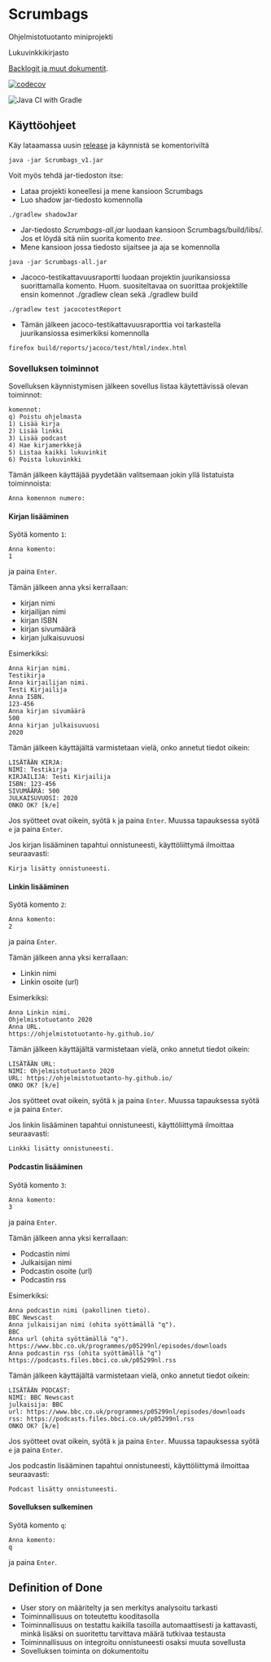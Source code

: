 # Scrumbags
Ohjelmistotuotanto miniprojekti

Lukuvinkkikirjasto<br>

[Backlogit ja muut dokumentit](https://docs.google.com/spreadsheets/d/1cjemOe1V6ia_IiacJ4TIb77QLeIoD4wPJo6hCqYEEDg/edit?usp=sharing).
  
[![codecov](https://codecov.io/gh/Latelaukki/Scrumbags/branch/main/graph/badge.svg)](https://codecov.io/gh/Latelaukki/Scrumbags)

![Java CI with Gradle](https://github.com/Latelaukki/Scrumbags/workflows/Java%20CI%20with%20Gradle/badge.svg)

## Käyttöohjeet

Käy lataamassa uusin [release](https://github.com/Latelaukki/Scrumbags/releases/tag/sprint2) ja käynnistä se komentoriviltä

```
java -jar Scrumbags_v1.jar
```


Voit myös tehdä jar-tiedoston itse:

* Lataa projekti koneellesi ja mene kansioon Scrumbags
* Luo shadow jar-tiedosto komennolla

```
./gradlew shadowJar
```

* Jar-tiedosto *Scrumbags-all.jar* luodaan kansioon Scrumbags/build/libs/. Jos et löydä sitä niin suorita komento *tree*.
* Mene kansioon jossa tiedosto sijaitsee ja aja se komennolla

```
java -jar Scrumbags-all.jar
```

* Jacoco-testikattavuusraportti luodaan projektin juurikansiossa suorittamalla komento. Huom. suositeltavaa on suorittaa prokjektille ensin komennot ./gradlew clean sekä ./gradlew build

```
./gradlew test jacocotestReport
```

* Tämän jälkeen jacoco-testikattavuusraporttia voi tarkastella juurikansiossa esimerkiksi komennolla

```
firefox build/reports/jacoco/test/html/index.html
```

### Sovelluksen toiminnot

Sovelluksen käynnistymisen jälkeen sovellus listaa käytettävissä olevan toiminnot:

```
komennot:
q) Poistu ohjelmasta
1) Lisää kirja
2) Lisää linkki
3) Lisää podcast
4) Hae kirjamerkkejä
5) Listaa kaikki lukuvinkit
6) Poista lukuvinkki
```

Tämän jälkeen käyttäjää pyydetään valitsemaan jokin yllä listatuista toiminnoista:

```
Anna komennon numero:

```

#### Kirjan lisääminen

Syötä komento `1`:

```
Anna komento:
1
```
ja paina `Enter`.

Tämän jälkeen anna yksi kerrallaan:
- kirjan nimi
- kirjailijan nimi
- kirjan ISBN
- kirjan sivumäärä
- kirjan julkaisuvuosi

Esimerkiksi:

```
Anna kirjan nimi.
Testikirja
Anna kirjailijan nimi.
Testi Kirjailija
Anna ISBN.
123-456
Anna kirjan sivumäärä
500
Anna kirjan julkaisuvuosi
2020
```

Tämän jälkeen käyttäjältä varmistetaan vielä, onko annetut tiedot oikein:

```
LISÄTÄÄN KIRJA: 
NIMI: Testikirja
KIRJAILIJA: Testi Kirjailija
ISBN: 123-456
SIVUMÄÄRÄ: 500
JULKAISUVUOSI: 2020
ONKO OK? [k/e]
```

Jos syötteet ovat oikein, syötä `k` ja paina `Enter`. Muussa tapauksessa syötä `e` ja paina `Enter`.

Jos kirjan lisääminen tapahtui onnistuneesti, käyttöliittymä ilmoittaa seuraavasti:

```
Kirja lisätty onnistuneesti.
```
#### Linkin lisääminen
Syötä komento `2`:

```
Anna komento:
2
```
ja paina `Enter`.

Tämän jälkeen anna yksi kerrallaan:
- Linkin nimi
- Linkin osoite (url)

Esimerkiksi:

```
Anna Linkin nimi.
Ohjelmistotuotanto 2020
Anna URL.
https://ohjelmistotuotanto-hy.github.io/
```
Tämän jälkeen käyttäjältä varmistetaan vielä, onko annetut tiedot oikein:

```
LISÄTÄÄN URL: 
NIMI: Ohjelmistotuotanto 2020
URL: https://ohjelmistotuotanto-hy.github.io/
ONKO OK? [k/e]
```

Jos syötteet ovat oikein, syötä `k` ja paina `Enter`. Muussa tapauksessa syötä `e` ja paina `Enter`. 

Jos linkin lisääminen tapahtui onnistuneesti, käyttöliittymä ilmoittaa seuraavasti:

```
Linkki lisätty onnistuneesti.
```

#### Podcastin lisääminen

Syötä komento `3`:

```
Anna komento:
3
```
ja paina `Enter`.

Tämän jälkeen anna yksi kerrallaan:
- Podcastin nimi
- Julkaisijan nimi
- Podcastin osoite (url)
- Podcastin rss

Esimerkiksi:

```
Anna podcastin nimi (pakollinen tieto).
BBC Newscast
Anna julkaisijan nimi (ohita syöttämällä "q").
BBC
Anna url (ohita syöttämällä "q").
https://www.bbc.co.uk/programmes/p05299nl/episodes/downloads
Anna podcastin rss (ohita syöttämällä "q")
https://podcasts.files.bbci.co.uk/p05299nl.rss
```

Tämän jälkeen käyttäjältä varmistetaan vielä, onko annetut tiedot oikein:

```
LISÄTÄÄN PODCAST: 
NIMI: BBC Newscast
julkaisija: BBC
url: https://www.bbc.co.uk/programmes/p05299nl/episodes/downloads
rss: https://podcasts.files.bbci.co.uk/p05299nl.rss
ONKO OK? [k/e]
```

Jos syötteet ovat oikein, syötä `k` ja paina `Enter`. Muussa tapauksessa syötä `e` ja paina `Enter`. 

Jos podcastin lisääminen tapahtui onnistuneesti, käyttöliittymä ilmoittaa seuraavasti:

```
Podcast lisätty onnistuneesti.
```

#### Sovelluksen sulkeminen
Syötä komento `q`:

```
Anna komento:
q
```
ja paina `Enter`.

## Definition of Done

* User story on määritelty ja sen merkitys analysoitu tarkasti
* Toiminnallisuus on toteutettu kooditasolla
* Toiminnallisuus on testattu kaikilla tasoilla automaattisesti ja kattavasti, minkä lisäksi on suoritettu tarvittava määrä tutkivaa testausta
* Toiminnallisuus on integroitu onnistuneesti osaksi muuta sovellusta
* Sovelluksen toiminta on dokumentoitu



